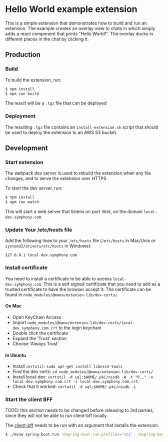 # Hello World example extension

This is a simple extension that demonstrates how to build and run an extension.
The example creates an overlay view to chats in which simply adds a react component that prints "Hello World!". The overlay docks in different places in the chat by clicking it. 

## Production

### Build

To build the extension, run:

```bash
$ npm install
$ npm run build
```

The result will be a `.tgz` file that can be deployed

### Deployment

The resulting `.tgz` file contains an `install-extension.sh` script that should be used to deploy the extension
to an AWS S3 bucket.

## Development

### Start extension

The webpack dev server is used to rebuild the extension when any file changes, and to serve the extension over HTTPS.

To start the dev server, run:

```bash
$ npm install
$ npm run watch
```

This will start a web server that listens on port `9030`, on the domain `local-dev.symphony.com`.

### Update Your /etc/hosts file

Add the following lines to your `/etc/hosts` file (`/etc/hosts` in Mac/Unix or `system32/drivers/etc/hosts` in Windows):

``
127.0.0.1 local-dev.symphony.com
``

### Install certificate

You need to install a certificate to be able to access `local-dev.symphony.com`.
This is a self signed certificate that you need to add as a trusted certificate to have the browser accept it.
The certificate can be found in `node_modules/@mana/extenion-lib/dev-certs/`.

#### On Mac

 - Open KeyChain Access
 - Import `node_modules/@mana/extenion-lib/dev-certs/local-dev.symphony.com.crt` to the login keychain
 - Double click the certificate
 - Expand the 'Trust' section
 - Choose 'Always Trust'

#### In Ubuntu
 - Install `certutil`: `sudo apt-get install libnss3-tools`
 - Find the dev certs: `cd node_modules/@mana/extenion-lib/dev-certs/`
 - Install local-dev: `certutil -d sql:$HOME/.pki/nssdb -A -t "P,," -n local-dev.symphony.com.crt -i local-dev.symphony.com.crt`
 - Check that it worked: `certutil -d sql:$HOME/.pki/nssdb -L`

### Start the client BFF

TODO: this section needs to be changed before releasing to 3rd parties, since they will not be able to run client-bff locally.

The [client-bff](https://github.com/SymphonyOSF/client-bff) needs to be run with an argument that installs the extension.

```bash
$ ./mvnw spring-boot:run -Dspring-boot.run.profiles='st2'  -Dspring-boot.run.arguments='--client-bff.extensions[0]=https://local-dev.symphony.com:9030/manifest.json'
```
